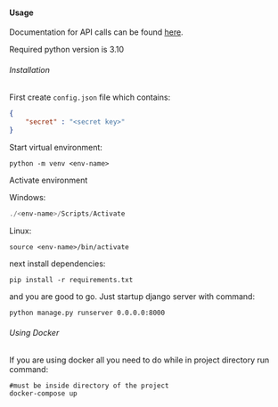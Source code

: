 #### Usage

Documentation for API calls can be found [here](https://app.swaggerhub.com/apis/RobJun/amcef/1.0.0#/).

Required python version is 3.10

###### Installation

First create ```config.json``` file which contains:

```json
{
    "secret" : "<secret key>"
}
```

Start virtual environment:

```shell
python -m venv <env-name>
```

Activate environment

Windows:

```powershell
./<env-name>/Scripts/Activate
```

Linux:

```shell
source <env-name>/bin/activate
```

next install dependencies:

```shell
pip install -r requirements.txt
```

and you are good to go. Just startup django server with command:

```shell
python manage.py runserver 0.0.0.0:8000
```

###### Using Docker

If you are using docker all you need to do while in project directory run command:

```shell
#must be inside directory of the project
docker-compose up
```
